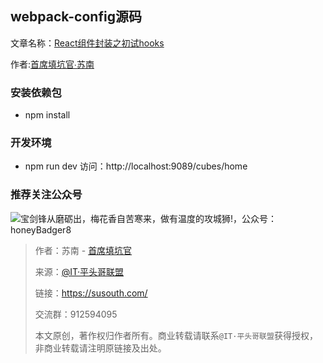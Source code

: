 ## webpack-config源码 

文章名称：[React组件封装之初试hooks](https://honeybadger8.github.io/blog/#/frontends/webpack/react-started "@IT·平头哥联盟-首席填坑官∙苏南分享")

作者:[首席填坑官∙苏南](https://susouth.com/ "@IT·平头哥联盟-首席填坑官")

### 安装依赖包 

- npm install

### 开发环境
- npm run dev
访问：http://localhost:9089/cubes/home

### 推荐关注公众号

![宝剑锋从磨砺出，梅花香自苦寒来，做有温度的攻城狮!，公众号：honeyBadger8](https://honeybadger8.github.io/blog/frontends/_banner/card.gif)


> 作者：苏南 - [首席填坑官](https://github.com/meibin08/ "@IT·平头哥联盟-首席填坑官")
>
> 来源：[@IT·平头哥联盟](https://susouth.com/ "@IT·平头哥联盟")
> 
> 链接：https://susouth.com/
> 
> 交流群：912594095
>
> 本文原创，著作权归作者所有。商业转载请联系`@IT·平头哥联盟`获得授权，非商业转载请注明原链接及出处。 


